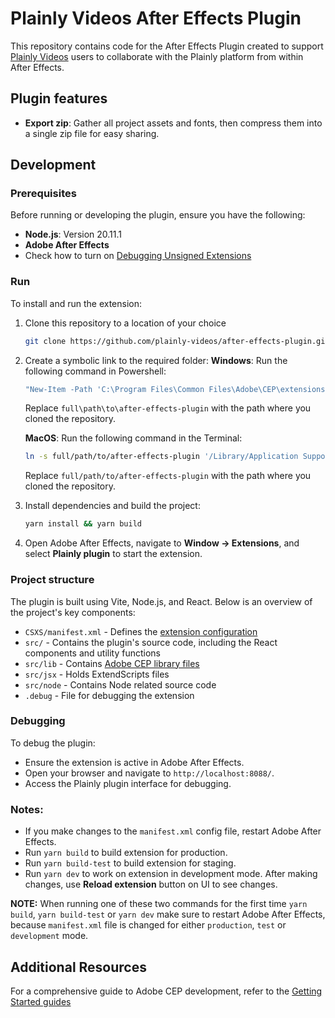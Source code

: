 # Plainly Videos After Effects Plugin

This repository contains code for the After Effects Plugin created to support [Plainly Videos](https://plainlyvideos.com) users to collaborate with the Plainly platform from within After Effects.

## Plugin features
* **Export zip**: Gather all project assets and fonts, then compress them into a single zip file for easy sharing.

## Development
### Prerequisites
Before running or developing the plugin, ensure you have the following:

* **Node.js**: Version 20.11.1
* **Adobe After Effects**
* Check how to turn on [Debugging Unsigned Extensions](https://github.com/Adobe-CEP/CEP-Resources/blob/master/CEP_11.x/Documentation/CEP%2011.1%20HTML%20Extension%20Cookbook.md#debugging-unsigned-extensions)

### Run
To install and run the extension:

1. Clone this repository to a location of your choice
   ```bash
   git clone https://github.com/plainly-videos/after-effects-plugin.git
   ```
2. Create a symbolic link to the required folder:
   **Windows**: Run the following command in Powershell:
   ```bash
   "New-Item -Path 'C:\Program Files\Common Files\Adobe\CEP\extensions\com.plainlyvideos.after-effects-plugin' -ItemType SymbolicLink -Value 'full\path\to\after-effects-plugin'"
   ```
   Replace `full\path\to\after-effects-plugin` with the path where you cloned the repository.

   **MacOS**: Run the following command in the Terminal:
   ```bash
   ln -s full/path/to/after-effects-plugin '/Library/Application Support/Adobe/CEP/extensions/com.plainlyvideos.after-effects-plugin'
   ```
   Replace `full/path/to/after-effects-plugin` with the path where you cloned the repository.
3. Install dependencies and build the project:
   ```bash
   yarn install && yarn build
   ```
4. Open Adobe After Effects, navigate to **Window -> Extensions**, and select **Plainly plugin** to start the extension.

### Project structure
The plugin is built using Vite, Node.js, and React. Below is an overview of the project's key components:

* `CSXS/manifest.xml` - Defines the [extension configuration](https://github.com/Adobe-CEP/Getting-Started-guides?tab=readme-ov-file#2-configure-your-extension-in-manifestxml)
* `src/`              - Contains the plugin's source code, including the React components and utility functions
* `src/lib`           - Contains [Adobe CEP library files](https://github.com/Adobe-CEP/CEP-Resources/tree/master/CEP_11.x)
* `src/jsx`           - Holds ExtendScripts files
* `src/node`          - Contains Node related source code
* `.debug`            - File for debugging the extension

### Debugging
To debug the plugin:

* Ensure the extension is active in Adobe After Effects.
* Open your browser and navigate to `http://localhost:8088/`.
* Access the Plainly plugin interface for debugging.

### Notes:
* If you make changes to the `manifest.xml` config file, restart Adobe After Effects.
* Run `yarn build` to build extension for production.
* Run `yarn build-test` to build extension for staging.
* Run `yarn dev` to work on extension in development mode. After making changes, use **Reload extension** button on UI to see changes.

**NOTE:** When running one of these two commands for the first time `yarn build`, `yarn build-test` or `yarn dev` make sure to restart Adobe After Effects, because `manifest.xml` file is changed for either `production`, `test` or `development` mode.

## Additional Resources
For a comprehensive guide to Adobe CEP development, refer to the [Getting Started guides](https://github.com/Adobe-CEP/Getting-Started-guides)
